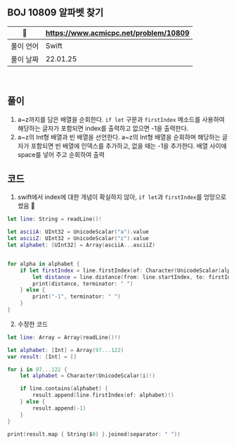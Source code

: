 ## BOJ 10809 알파벳 찾기

|🔗|https://www.acmicpc.net/problem/10809|
|---|---|
|풀이 언어|Swift|
|풀이 날짜|22.01.25|

</br>


##  풀이
1. a~z까지를 담은 배열을 순회한다. `if let` 구문과 `firstIndex` 메소드를 사용하여 해당하는 글자가 포함되면 index를 출력하고 없으면 -1을 출력한다.
2. a~z의 Int형 배열과 빈 배열을 선언한다. a~z의 Int형 배열을 순회하며 해당하는 글자가 포함되면 빈 배열에 인덱스를 추가하고, 없을 때는 -1을 추가한다. 배열 사이에 space를 넣어 주고 순회하여 출력



## 코드 

1. swift에서 index에 대한 개념이 확실하지 않아, `if let`과 `firstIndex`를 엉망으로 썼음 🥲

```Swift
let line: String = readLine()!

let asciiA: UInt32 = UnicodeScalar("a").value
let asciiZ: UInt32 = UnicodeScalar("z").value
let alphabet: [UInt32] = Array(asciiA...asciiZ)


for alpha in alphabet {
    if let firstIndex = line.firstIndex(of: Character(UnicodeScalar(alpha)!)) {
        let distance = line.distance(from: line.startIndex, to: firstIndex)
        print(distance, terminator: " ")
    } else {
        print("-1", terminator: " ")
    }
}
```

2. 수정한 코드

```Swift
let line: Array = Array(readLine()!)

let alphabet: [Int] = Array(97...122)
var result: [Int] = []

for i in 97...122 {
    let alphabet = Character(UnicodeScalar(i)!)

    if line.contains(alphabet) {
        result.append(line.firstIndex(of: alphabet)!)
    } else {
        result.append(-1)
    }
}

print(result.map { String($0) }.joined(separator: " "))
```
